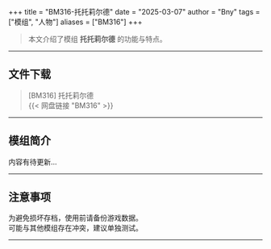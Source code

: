 +++
title = "BM316-托托莉尔德"
date = "2025-03-07"
author = "Bny"
tags = ["模组", "人物"]
aliases = ["BM316"]
+++

> 本文介绍了模组 **托托莉尔德** 的功能与特点。

---

## 文件下载

> [BM316] 托托莉尔德  
{{< 网盘链接 "BM316" >}}  

---

## 模组简介

>  
内容有待更新...  

---

## 注意事项

>  
为避免损坏存档，使用前请备份游戏数据。  
可能与其他模组存在冲突，建议单独测试。  

---

